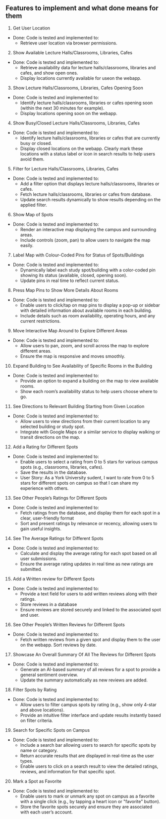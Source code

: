 ## Features to implement and what done means for them
1) Get User Location
- Done: Code is tested and implemented to:
    - Retrieve user location via browser permissions.
2) Show Available Lecture Halls/Classrooms, Libraries, Cafes
- Done: Code is tested and implemented to:
    - Retrieve availability data for lecture halls/classrooms, libraries and cafes, and show open ones.
    - Display locations currently available for useon the webapp.
3) Show Lecture Halls/Classrooms, Libraries, Cafes Opening Soon
- Done: Code is tested and implemented to:
    - Identify lecture halls/classrooms, libraries or cafes opening soon (within the next 30 minutes for example).
    - Display locations opening soon on the webapp.
4) Show Busy/Closed Lecture Halls/Classrooms, Libraries, Cafes
- Done: Code is tested and implemented to:
    - Identify lecture halls/classrooms, libraries or cafes that are currently busy or closed.
    - Display closed locations on the webapp.
Clearly mark these locations with a status label or icon in search results to help users avoid them.
5) Filter for Lecture Halls/Classrooms, Libraries, Cafes
- Done: Code is tested and implemented to:
    - Add a filter option that displays lecture halls/classrooms, libraries or cafes.
    - Fetch lecture halls/classrooms, libraries or cafes from database.
    - Update search results dynamically to show results depending on the applied filter.
6) Show Map of Spots
- Done: Code is tested and implemented to:
    - Render an interactive map displaying the campus and surrounding areas.
    - Include controls (zoom, pan) to allow users to navigate the map easily.
7) Label Map with Colour-Coded Pins for Status of Spots/Buildings
- Done: Code is tested and implemented to:
    - Dynamically label each study spot/building with a color-coded pin showing its status (available, closed, opening soon).
    - Update pins in real time to reflect current status.
8) Press Map Pins to Show More Details About Rooms
- Done: Code is tested and implemented to:
    - Enable users to click/tap on map pins to display a pop-up or sidebar with detailed information about available rooms in each building.
    - Include details such as room availability, operating hours, and any current restrictions.
9) Move Interactive Map Around to Explore Different Areas
- Done: Code is tested and implemented to:
    - Allow users to pan, zoom, and scroll across the map to explore different areas.
    - Ensure the map is responsive and moves smoothly.
10) Expand Building to See Availability of Specific Rooms in the Building
- Done: Code is tested and implemented to:
    - Provide an option to expand a building on the map to view available rooms.
    - Show each room’s availability status to help users choose where to go.
11) See Directions to Relevant Building Starting from Given Location
- Done: Code is tested and implemented to:
    - Allow users to view directions from their current location to any selected building or study spot.
    - Integrate with Google Maps or a similar service to display walking or transit directions on the map.
12) Add a Rating for Different Spots
- Done: Code is tested and implemented to:
    - Enable users to select a rating from 0 to 5 stars for various campus spots (e.g., classrooms, libraries, cafes).
    - Save the results in the database.
    - User Story: As a York University sudent, I want to rate from 0 to 5 stars for different spots on campus so that I can share my experience with others.
13) See Other People’s Ratings for Different Spots
- Done: Code is tested and implemented to:
    - Fetch ratings from the database, and display them for each spot in a clear, user-friendly format
    - Sort and present ratings by relevance or recency, allowing users to gain useful insights.
14) See The Average Ratings for Different Spots
- Done: Code is tested and implemented to:
    - Calculate and display the average rating for each spot based on all user submissions.
    - Ensure the average rating updates in real time as new ratings are submitted.
15) Add a Written review for Different Spots
- Done: Code is tested and implemented to:
    - Provide a text field for users to add written reviews along with their ratings.
    - Store reviews in a database
    - Ensure reviews are stored securely and linked to the associated spot and user.
16) See Other People’s Written Reviews for Different Spots
- Done: Code is tested and implemented to:
    - Fetch written reviews from a given spot and display them to the user on the webapp.
Sort reviews by date.
17) Showcase An Overall Summary Of All The Reviews for Different Spots
- Done: Code is tested and implemented to:
    - Generate an AI-based summary of all reviews for a spot to provide a general sentiment overview.
    - Update the summary automatically as new reviews are added.
18) Filter Spots by Rating
- Done: Code is tested and implemented to:
    - Allow users to filter campus spots by rating (e.g., show only 4-star and above locations).
    - Provide an intuitive filter interface and update results instantly based on filter criteria.
19) Search for Specific Spots on Campus
- Done: Code is tested and implemented to:
    - Include a search bar allowing users to search for specific spots by name or category.
    - Return accurate results that are displayed in real-time as the user types.
    - Enable users to click on a search result to view the detailed ratings, reviews, and information for that specific spot.
20) Mark a Spot as Favorite
- Done: Code is tested and implemented to:
    - Enable users to mark or unmark any spot on campus as a favorite with a single click (e.g., by tapping a heart icon or "favorite" button).
    - Store the favorite spots securely and ensure they are associated with each user’s account.